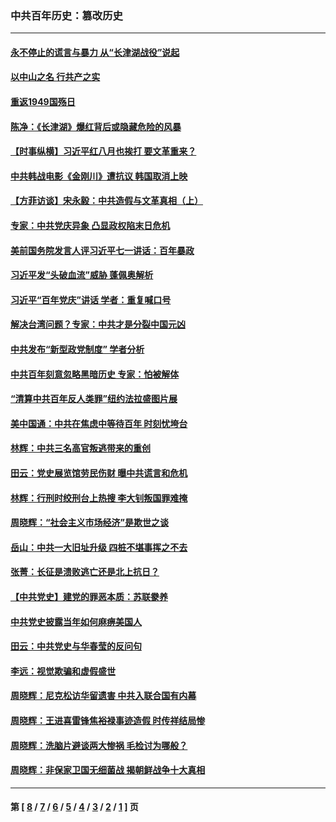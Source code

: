 ### 中共百年历史：篡改历史
---
#### [永不停止的谎言与暴力 从“长津湖战役”说起](../../pages/nf1176115/n13494094.md?02280430) 
#### [以中山之名 行共产之实](../../pages/nf1176115/n13346437.md?02280430) 
#### [重返1949国殇日](../../pages/nf1176115/n13346372.md?02280430) 
#### [陈净：《长津湖》爆红背后或隐藏危险的风暴](../../pages/nf1176115/n13314364.md?02280430) 
#### [【时事纵横】习近平红八月也挨打 要文革重来？](../../pages/nf1176115/n13231393.md?02280430) 
#### [中共韩战电影《金刚川》遭抗议 韩国取消上映](../../pages/nf1176115/n13219114.md?02280430) 
#### [【方菲访谈】宋永毅：中共造假与文革真相（上）](../../pages/nf1176115/n13200760.md?02280430) 
#### [专家：中共党庆异象 凸显政权陷末日危机](../../pages/nf1176115/n13067084.md?02280430) 
#### [美前国务院发言人评习近平七一讲话：百年暴政](../../pages/nf1176115/n13066986.md?02280430) 
#### [习近平发“头破血流”威胁 蓬佩奥解析](../../pages/nf1176115/n13063604.md?02280430) 
#### [习近平“百年党庆”讲话 学者：重复喊口号](../../pages/nf1176115/n13061411.md?02280430) 
#### [解决台湾问题？专家：中共才是分裂中国元凶](../../pages/nf1176115/n13060811.md?02280430) 
#### [中共发布“新型政党制度” 学者分析](../../pages/nf1176115/n13056354.md?02280430) 
#### [中共百年刻意忽略黑暗历史 专家：怕被解体](../../pages/nf1176115/n13056056.md?02280430) 
#### [“清算中共百年反人类罪”纽约法拉盛图片展](../../pages/nf1176115/n13052220.md?02280430) 
#### [美中国通：中共在焦虑中等待百年 时刻忧垮台](../../pages/nf1176115/n13048820.md?02280430) 
#### [林辉：中共三名高官叛逃带来的重创](../../pages/nf1176115/n13035206.md?02280430) 
#### [田云：党史展览馆劳民伤财 曝中共谎言和危机](../../pages/nf1176115/n13033900.md?02280430) 
#### [林辉：行刑时绞刑台上热搜 李大钊叛国罪难掩](../../pages/nf1176115/n13031965.md?02280430) 
#### [周晓辉：“社会主义市场经济”是欺世之谈](../../pages/nf1176115/n13024090.md?02280430) 
#### [岳山：中共一大旧址升级 四桩不堪事挥之不去](../../pages/nf1176115/n13021697.md?02280430) 
#### [张菁：长征是溃败逃亡还是北上抗日？](../../pages/nf1176115/n13020585.md?02280430) 
#### [【中共党史】建党的罪恶本质：苏联豢养](../../pages/nf1176115/n13011888.md?02280430) 
#### [中共党史披露当年如何麻痹美国人](../../pages/nf1176115/n12966400.md?02280430) 
#### [田云：中共党史与华春莹的反问句](../../pages/nf1176115/n12765178.md?02280430) 
#### [李远：视觉欺骗和虚假盛世](../../pages/nf1176115/n12993376.md?02280430) 
#### [周晓辉：尼克松访华留遗害 中共入联合国有内幕](../../pages/nf1176115/n12991422.md?02280430) 
#### [周晓辉：王进喜雷锋焦裕禄事迹造假 时传祥结局惨](../../pages/nf1176115/n12985497.md?02280430) 
#### [周晓辉：洗脑片避谈两大惨祸 毛检讨为哪般？](../../pages/nf1176115/n12971285.md?02280430) 
#### [周晓辉：非保家卫国无细菌战 揭朝鲜战争十大真相](../../pages/nf1176115/n12954161.md?02280430) 

---
#### 第 [ [8](./8.md?02280430) / [7](./7.md?02280430) / [6](./6.md?02280430) / [5](./5.md?02280430) / [4](./4.md?02280430) / [3](./3.md?02280430) / [2](./2.md?02280430) / [1](./1.md?02280430) ] 页
